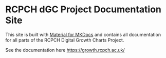 # RCPCH dGC Project Documentation Site

This site is built with [Material for MKDocs](https://squidfunk.github.io/mkdocs-material/) and contains all documentation for all parts of the RCPCH Digital Growth Charts Project.

See the documentation here <https://growth.rcpch.ac.uk/>
